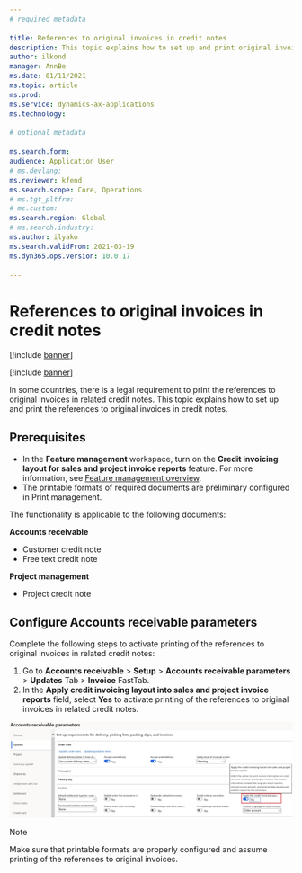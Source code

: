 ```yaml
---
# required metadata

title: References to original invoices in credit notes
description: This topic explains how to set up and print original invoice numbers in credit notes.
author: ilkond
manager: AnnBe
ms.date: 01/11/2021
ms.topic: article
ms.prod: 
ms.service: dynamics-ax-applications
ms.technology: 

# optional metadata

ms.search.form: 
audience: Application User
# ms.devlang: 
ms.reviewer: kfend
ms.search.scope: Core, Operations
# ms.tgt_pltfrm: 
# ms.custom: 
ms.search.region: Global
# ms.search.industry: 
ms.author: ilyako
ms.search.validFrom: 2021-03-19
ms.dyn365.ops.version: 10.0.17

---
```


# References to original invoices in credit notes

[!include [banner](../includes/banner.md)]

[!include [banner](../includes/preview-banner.md)]

In some countries, there is a legal requirement to print the references to original invoices in related credit notes. 
This topic explains how to set up and print the references to original invoices in credit notes.

## Prerequisites

- In the **Feature management** workspace, turn on the **Credit invoicing layout for sales and project invoice reports** feature. For more information, see [Feature management overview](../../fin-and-ops/get-started/feature-management/feature-management-overview.md).
- The printable formats of required documents are preliminary configured in Print management.

The functionality is applicable to the following documents:

**Accounts receivable**
- Customer credit note
- Free text credit note

**Project management**
- Project credit note

## Configure Accounts receivable parameters

Complete the following steps to activate printing of the references to original invoices in related credit notes:

1. Go to **Accounts receivable** > **Setup** > **Accounts receivable parameters** > **Updates** Tab > **Invoice** FastTab. 
2. In the **Apply credit invoicing layout into sales and project invoice reports** field, select **Yes** to activate printing of the references to original invoices in related credit notes.

![Set up AR parameters](media/original-invoice-number-in-credit-note.jpg)

> [!NOTE]
> Make sure that printable formats are properly configured and assume printing of the references to original invoices.

